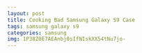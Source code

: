 ```yaml
---
layout: post
title: Cooking Bad Samsung Galaxy S9 Case
tags: samsung galaxy s9
categories: samsung
img: 1P38Z0E7AEAnbj0sIfNIskXX54tNu7jo-
---
```

